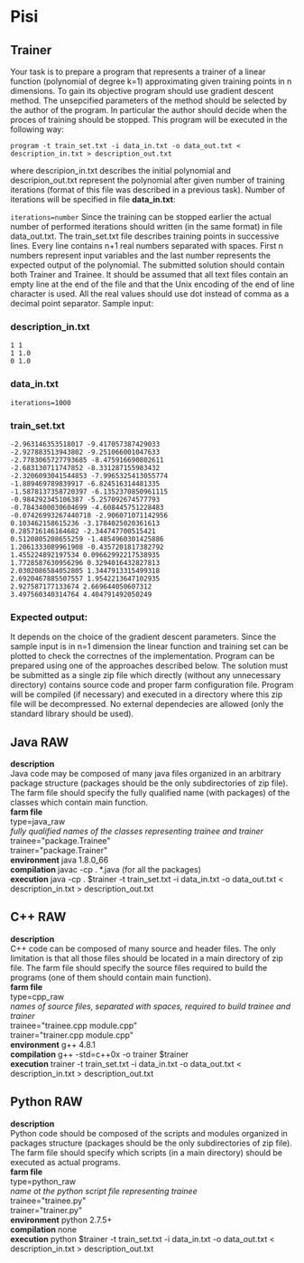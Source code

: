 # Pisi
## Trainer
Your task is to prepare a program that represents a trainer of a linear function (polynomial of degree k=1)
approximating given training points in n dimensions. To gain its objective program should use gradient descent
method. The unsepcified parameters of the method should be selected by the author of the program. In particular
the author should decide when the proces of training should be stopped. This program will be executed in the
following way:


`program -t train_set.txt -i data_in.txt -o data_out.txt < description_in.txt > description_out.txt
`

where descripion_in.txt describes the initial polynomial and descripion_out.txt represent the polynomial after
given number of training iterations (format of this file was described in a previous task). Number of iterations
will be specified in file **data_in.txt**:

`iterations=number`
Since the training can be stopped earlier the actual number of performed iterations should written (in the same
format) in file data_out.txt. The train_set.txt file describes training points in successive lines. Every line contains
n+1 real numbers separated with spaces. First n numbers represent input variables and the last number represents
the expected output of the polynomial.
The submitted solution should contain both Trainer and Trainee.
It should be assumed that all text files contain an empty line at the end of the file and that the Unix encoding of
the end of line character is used. All the real values should use dot instead of comma as a decimal point
separator.
Sample input:
### description_in.txt
`1 1`\
`1 1.0`\
`0 1.0`
### data_in.txt
`iterations=1000`
### train_set.txt

`-2.963146353518017 -9.417057387429033`\
`-2.927883513943802 -9.251066001047633`\
`-2.7783065727793685 -8.475916690802611`\
`-2.683130711747852 -8.331287155983432`\
`-2.3206093041544853 -7.9965325413055774`\
`-1.889469789839917 -6.824516314481335`\
`-1.5878137358720397 -6.1352370850961115`\
`-0.984292345106387 -5.257092674577793`\
`-0.7843400030604699 -4.608445751228483`\
`-0.07426993267440718 -2.906071071142956`\
`0.103462158615236 -3.1784025020361613`\
`0.285716146164682 -2.344747700515421`\
`0.5120805208655259 -1.4854960301425886`\
`1.2061333089961908 -0.4357201817382792`\
`1.455224892197534 0.09662992217538935`\
`1.7728587630956296 0.3294016432827813`\
`2.0302086584052805 1.3447913315499318`\
`2.6920467885507557 1.9542213647102935`\
`2.927587177133674 2.669644050607312`\
`3.497560340314764 4.404791492050249`
### Expected output:
It depends on the choice of the gradient descent parameters. Since the sample input is in n=1 dimension the
linear function and training set can be plotted to check the correctnes of the implementation.
Program can be prepared using one of the approaches described below. The solution must be submitted as a
single zip file which directly (without any unnecessary directory) contains source code and proper farm
configuration file. Program will be compiled (if necessary) and executed in a directory where this zip file will be
decompressed. No external dependecies are allowed (only the standard library should be used).
## **Java RAW**
**description**\
Java code may be composed of many java files organized in an arbitrary package structure
(packages should be the only subdirectories of zip file). The farm file should specify the fully
qualified name (with packages) of the classes which contain main function.\
**farm file**\
type=java_raw\
 _fully qualified names of the classes representing trainee and trainer_\
trainee="package.Trainee"\
trainer="package.Trainer"\
**environment** java 1.8.0_66\
**compilation** javac -cp . *.java (for all the packages)\
**execution** java -cp . $trainer -t train_set.txt -i data_in.txt -o data_out.txt < description_in.txt >
description_out.txt
## **C++ RAW**
**description**\
C++ code can be composed of many source and header files. The only limitation is that all those
files should be located in a main directory of zip file. The farm file should specify the source files
required to build the programs (one of them should contain main function).\
**farm file**\
type=cpp_raw\
 _names of source files, separated with spaces, required to build trainee and trainer_\
trainee="trainee.cpp module.cpp"\
trainer="trainer.cpp module.cpp"\
**environment** g++ 4.8.1\
**compilation** g++ -std=c++0x -o trainer $trainer\
**execution** trainer -t train_set.txt -i data_in.txt -o data_out.txt < description_in.txt > description_out.txt
## **Python RAW**
**description** \
Python code should be composed of the scripts and modules organized in packages structure
(packages should be the only subdirectories of zip file). The farm file should specify which scripts
(in a main directory) should be executed as actual programs.\
 **farm file** \
type=python_raw\
 _name ot the python script file representing trainee_\
trainee="trainee.py"\
trainer="trainer.py"\
**environment** python 2.7.5+\
**compilation** none\
**execution** python $trainer -t train_set.txt -i data_in.txt -o data_out.txt < description_in.txt >
description_out.txt